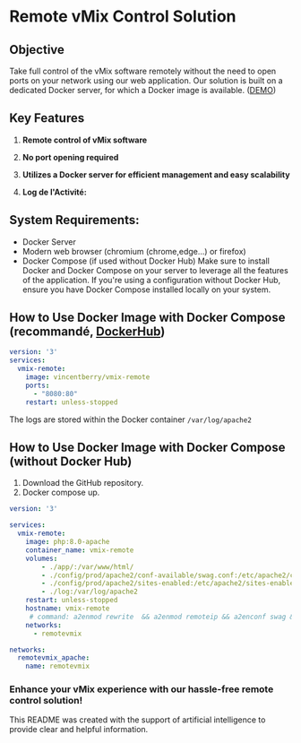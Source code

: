 # Remote vMix Control Solution

## Objective

Take full control of the vMix software remotely without the need to open ports on your network using our web application. Our solution is built on a dedicated Docker server, for which a Docker image is available.
([DEMO](https://hub.docker.com/r/vincentberry/vmix-remote](http://vmixremotedemo.servehttp.com/)))
## Key Features

1. **Remote control of vMix software**

2. **No port opening required** 

3. **Utilizes a Docker server for efficient management and easy scalability** 

4. **Log de l'Activité:**

## System Requirements:

- Docker Server 
- Modern web browser (chromium (chrome,edge...) or firefox)
- Docker Compose (if used without Docker Hub)
Make sure to install Docker and Docker Compose on your server to leverage all the features of the application. If you're using a configuration without Docker Hub, ensure you have Docker Compose installed locally on your system.

## How to Use Docker Image with Docker Compose (recommandé, [DockerHub](https://hub.docker.com/r/vincentberry/vmix-remote))

````Dockercompose.yml
version: '3'
services:
  vmix-remote:
    image: vincentberry/vmix-remote
    ports:
      - "8080:80"
    restart: unless-stopped
````
The logs are stored within the Docker container `/var/log/apache2`

## How to Use Docker Image with Docker Compose (without Docker Hub)

1. Download the GitHub repository.
2. Docker compose up.

````Dockercompose.yml
version: '3'

services:
  vmix-remote:
    image: php:8.0-apache
    container_name: vmix-remote
    volumes:
        - ./app/:/var/www/html/
        - ./config/prod/apache2/conf-available/swag.conf:/etc/apache2/conf-available/swag.conf
        - ./config/prod/apache2/sites-enabled:/etc/apache2/sites-enabled/
        - ./log:/var/log/apache2
    restart: unless-stopped
    hostname: vmix-remote
     # command: a2enmod rewrite  && a2enmod remoteip && a2enconf swag && docker-php-ext-install pdo pdo_mysql && /etc/init.d/apache2 restart 
    networks: 
      - remotevmix

networks:
  remotevmix_apache:
    name: remotevmix
````

### Enhance your vMix experience with our hassle-free remote control solution!

This README was created with the support of artificial intelligence to provide clear and helpful information. 
